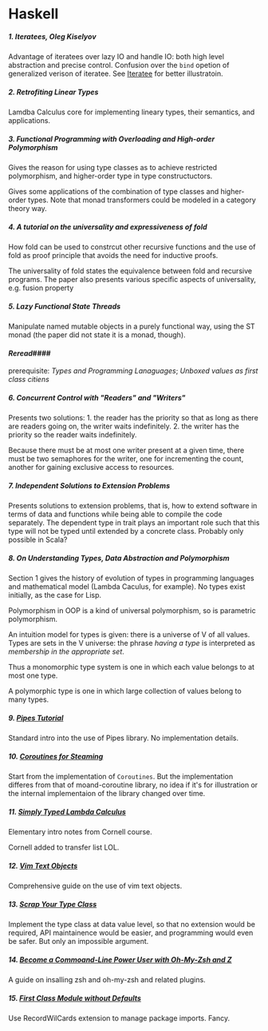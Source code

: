 # Haskell 

##### 1. Iteratees, Oleg Kiselyov

Advantage of iteratees over lazy IO and handle IO: both high level abstraction and precise control. Confusion over the `bind` opetion of generalized verison of iteratee. See [Iteratee](http://okmij.org/ftp/Haskell/Iteratee/) for better illustratoin.



##### 2. Retrofiting Linear Types

Lamdba Calculus core for implementing lineary types, their semantics, and applications.  



##### 3. Functional Programming with Overloading and High-order Polymorphism

Gives the reason for using type classes as to achieve restricted polymorphism, and higher-order type in type constructuctors. 

Gives some applications of the combination of type classes and higher-order types. Note that monad transformers could be modeled in a category theory way. 



##### 4. A tutorial on the universality and expressiveness of fold 

How fold can be used to constrcut other recursive functions and the use of fold as proof principle that avoids the need for inductive proofs.  

The universality of fold states the equivalence between fold and recursive programs. The paper also presents various specific aspects of universality, e.g. fusion property 



##### 5. Lazy Functional State Threads

Manipulate named mutable objects in a purely functional way, using the ST monad (the paper did not state it is a monad, though). 

#### *Reread*####  

prerequisite: *Types and Programming Lanaguages*; *Unboxed values as first class citiens* 





##### 6. Concurrent Control with "Readers" and "Writers"

Presents two solutions: 1. the reader has the priority so that as long as there are readers going on, the writer waits indefinitely. 2. the writer has the priority so the reader waits indefinitely. 

Because there must be at most one writer present at a given time, there must be two semaphores for the writer, one for incrementing the count, another for gaining exclusive access to resources. 



##### 7. Independent Solutions to Extension Problems 

Presents solutions to extension problems, that is, how to extend software in terms of data and functions while being able to compile the code separately. The dependent type in trait plays an important role such that this type will not be typed until extended by a concrete class. Probably only possible in Scala? 



##### 8. On Understanding Types, Data Abstraction and Polymorphism 

Section 1 gives the history of evolution of types in programming languages and mathematical model (Lambda Caculus, for example). No types exist initially, as the case for Lisp. 

Polymorphism in OOP is a kind of universal polymorphism, so is parametric polymorphism. 



An intuition model for types is given: there is a universe of V of all values. Types are sets in the V universe: the phrase *having a type* is interpreted as *membership in the appropriate set*. 

Thus a monomorphic type system is one in which each value belongs to at most one type. 

A polymorphic type is one in which large collection of values belong to many types. 



##### 9. [Pipes Tutorial](https://hackage.haskell.org/package/pipes-4.3.2/docs/Pipes-Tutorial.html)

Standard intro into the use of Pipes library. No implementation details. 



##### 10. [Coroutines for Steaming](http://www.cs.cornell.edu/courses/cs6110/2013sp/lectures/lec25-sp13.pdf)

Start from the implementation of `Coroutines`. But the implementation differes from that of moand-coroutine library, no idea if it's for illustration or the internal implementaion of the library changed over time. 



##### 11. [Simply Typed Lambda Calculus]( http://www.cs.cornell.edu/courses/cs6110/2013sp/lectures/lec25-sp13.pdf)

Elementary intro notes from Cornell course. 

Cornell added to transfer list LOL. 



##### 12. [Vim Text Objects](http://blog.carbonfive.com/2011/10/17/vim-text-objects-the-definitive-guide/)

Comprehensive guide on the use of vim text objects. 



##### 13. [Scrap Your Type Class](http://www.haskellforall.com/2012/05/scrap-your-type-classes.html)

Implement the type class at data value level, so that no extension would be required, API maintainence would be easier, and programming would even be safer. But only an impossible argument.



##### 14. [Become a Commoand-Line Power User with Oh-My-Zsh and Z](https://www.smashingmagazine.com/2015/07/become-command-line-power-user-oh-my-zsh-z/)

A guide on insalling zsh and oh-my-zsh and related plugins. 



##### 15. [First Class Module without Defaults](http://www.haskellforall.com/2012/07/first-class-modules-without-defaults.html)

Use RecordWilCards extension to manage package imports. Fancy. 



